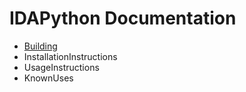 # IDAPython Documentation #

  * [Building](Building.md)
  * InstallationInstructions
  * UsageInstructions
  * KnownUses